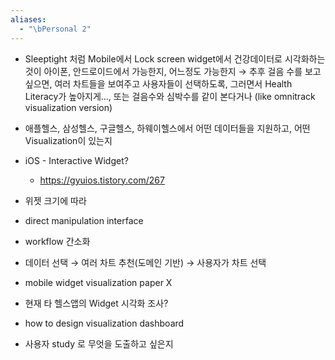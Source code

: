 ```yaml
---
aliases:
  - "\bPersonal 2"
---
```

- Sleeptight 처럼 Mobile에서 Lock screen widget에서 건강데이터로 시각화하는 것이 아이폰, 안드로이드에서 가능한지, 어느정도 가능한지 → 추후 걸음 수를 보고 싶으면, 여러 차트들을 보여주고 사용자들이 선택하도록, 그러면서 Health Literacy가 높아지게…, 또는 걸음수와 심박수를 같이 본다거나 (like omnitrack visualization version)
- 애플헬스, 삼성헬스, 구글헬스, 하웨이헬스에서 어떤 데이터들을 지원하고, 어떤 Visualization이 있는지



- iOS - Interactive Widget?
	- https://gyuios.tistory.com/267


- 위젯 크기에 따라
- direct manipulation interface
- workflow 간소화
- 데이터 선택 →  여러 차트 추천(도메인 기반) →  사용자가 차트 선택
- mobile widget visualization paper X

- 현재 타 헬스앱의 Widget 시각화 조사?
- how to design visualization dashboard
- 사용자 study 로 무엇을 도출하고 싶은지